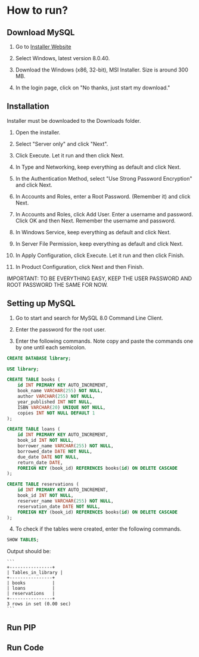 # How to run?

## Download MySQL

1. Go to [Installer Website](https://dev.mysql.com/downloads/installer/)

2. Select Windows, latest version 8.0.40.

3. Download the Windows (x86, 32-bit), MSI Installer. Size is around 300 MB.

4. In the login page, click on "No thanks, just start my download."

## Installation

Installer must be downloaded to the Downloads folder.

1. Open the installer.

2. Select "Server only" and click "Next".

3. Click Execute. Let it run and then click Next.

4. In Type and Networking, keep everything as default and click Next.

5. In the Authentication Method, select "Use Strong Password Encryption" and click Next.

6. In Accounts and Roles, enter a Root Password. (Remember it) and click Next.

7. In Accounts and Roles, click Add User. Enter a username and password. Click OK and then Next. Remember the username and password.

8. In Windows Service, keep everything as default and click Next.

9. In Server File Permission, keep everything as default and click Next.

10. In Apply Configuration, click Execute. Let it run and then click Finish.

11. In Product Configuration, click Next and then Finish.

IMPORTANT: TO BE EVERYTHING EASY, KEEP THE USER PASSWORD AND ROOT PASSWORD THE SAME FOR NOW.

## Setting up MySQL

1. Go to start and search for MySQL 8.0 Command Line Client.

2. Enter the password for the root user.

3. Enter the following commands. Note copy and paste the commands one by one until each semicolon.

```sql
CREATE DATABASE library;

USE library;

CREATE TABLE books (
    id INT PRIMARY KEY AUTO_INCREMENT,
    book_name VARCHAR(255) NOT NULL,
    author VARCHAR(255) NOT NULL,
    year_published INT NOT NULL,
    ISBN VARCHAR(20) UNIQUE NOT NULL,
    copies INT NOT NULL DEFAULT 1
);

CREATE TABLE loans (
    id INT PRIMARY KEY AUTO_INCREMENT,
    book_id INT NOT NULL,
    borrower_name VARCHAR(255) NOT NULL,
    borrowed_date DATE NOT NULL,
    due_date DATE NOT NULL,
    return_date DATE,
    FOREIGN KEY (book_id) REFERENCES books(id) ON DELETE CASCADE
);

CREATE TABLE reservations (
    id INT PRIMARY KEY AUTO_INCREMENT,
    book_id INT NOT NULL,
    reserver_name VARCHAR(255) NOT NULL,
    reservation_date DATE NOT NULL,
    FOREIGN KEY (book_id) REFERENCES books(id) ON DELETE CASCADE
);
```

4. To check if the tables were created, enter the following commands.

```sql
SHOW TABLES;
```

Output should be:
    
    ```
    +----------------+
    | Tables_in_library |
    +----------------+
    | books          |
    | loans          |
    | reservations   |
    +----------------+
    3 rows in set (0.00 sec)
    ```


## Run PIP

## Run Code
